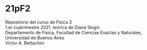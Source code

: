 # 21pF2
Repositorio del curso de Física 2   
1.er cuatrimestre 2021, teórica de Diana Skigin   
Departamento de Física, Facultad de Ciencias Exactas y Naturales, Universidad de Buenos Aires   
Víctor A. Bettachini
